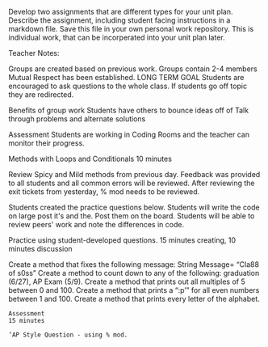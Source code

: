 Develop two assignments that are different types for your unit plan.
Describe the assignment, including student facing instructions in a markdown file. Save this file in your own personal work repository.
This is individual work, that can be incorperated into your unit plan later.

Teacher Notes:  

Groups are created based on previous work.
Groups contain 2-4 members
Mutual Respect has been established. LONG TERM GOAL
Students are encouraged to ask questions to the whole class.
If students go off topic they are redirected.  

Benefits of group work
Students have others to bounce ideas off of
Talk through problems and alternate solutions

Assessment
Students are working in Coding Rooms and the teacher can monitor their progress.

Methods with Loops and Conditionals
10 minutes

Review Spicy and Mild methods from previous day.
Feedback was provided to all students and all common errors will be reviewed.
After reviewing the exit tickets from yesterday, % mod needs to be reviewed.

Students created the practice questions below. 
Students will write the code on large post it's and the. Post them on the board.  Students will be able to review peers' work and note the differences in code.


Practice using student-developed questions.
15 minutes creating, 10 minutes discussion

Create a method that fixes the following message: String Message= “Cla88 of s0ss”
Create a method to count down to any of the following: graduation (6/27), AP Exam (5/9).
Create a method that prints out all multiples of 5 between 0 and 100.
Create a method that prints a “:p’” for all even numbers between 1 and 100.
Create a method that prints every letter of the alphabet.

	Assessment
	15 minutes

	‘AP Style Question - using % mod.

